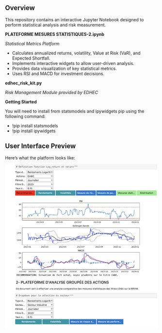 ## Overview

This repository contains an interactive Jupyter Notebook designed to perform statistical analysis and risk measurement.             

**PLATEFORME MESURES STATISTIQUES-2.ipynb**   

*Statistical Metrics Platform*    

* Calculates annualized returns, volatility, Value at Risk (VaR), and Expected Shortfall.   
* Implements interactive widgets to allow user-driven analysis.   
* Provides data visualization of key statistical metrics.
* Uses RSI and MACD for investment decisions.

**edhec_risk_kit.py**  

*Risk Management Module provided by EDHEC*    

**Getting Started**

You will need to install from statsmodels and ipywidgets pip using the following command:

* !pip install statsmodels    
* !pip install ipywidgets        

## User Interface Preview

Here’s what the platform looks like:

![UI Preview](ui_preview.png)
